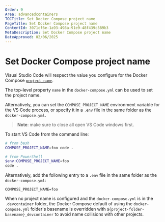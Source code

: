 ```yaml
---
Order: 9
Area: advancedcontainers
TOCTitle: Set Docker Compose project name
PageTitle: Set Docker Compose project name
ContentId: 3071cf6e-1a93-498a-91e9-48f439c589b3
MetaDescription: Set Docker Compose project name
DateApproved: 02/06/2025
---
```


# Set Docker Compose project name

Visual Studio Code will respect the value you configure for the Docker Compose
[`project name`](HTTPS://docs.docker.com/compose/project-name/).

The top-level property `name` in the `docker-compose.yml` can be used to set the
project name.

Alternatively, you can set the `COMPOSE_PROJECT_NAME` environment variable for
the VS Code process, or specify it in a `.env` file in the same folder as the
`docker-compose.yml`.

> **Note**: make sure to close all open VS Code windows first.

To start VS Code from the command line:

```bash
# from bash
COMPOSE_PROJECT_NAME=foo code .
```

```powershell
# from PowerShell
$env:COMPOSE_PROJECT_NAME=foo
code .
```

Alternatively, add the following entry to a `.env` file in the same folder as
the `docker-compose.yml`:

```
COMPOSE_PROJECT_NAME=foo
```

When no project name is configured and the `docker-compose.yml` is in the
`.devcontainer` folder, the Docker Compose default of using the
`docker-compose.yml` folder's basename is overridden with
`${project-folder-basename}_devcontainer` to avoid name collisions with other
projects.
